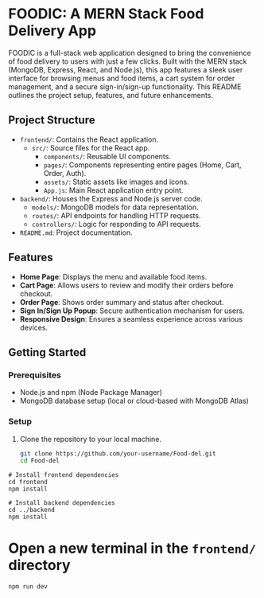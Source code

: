 # FOODIC: A MERN Stack Food Delivery App

FOODIC is a full-stack web application designed to bring the convenience of food delivery to users with just a few clicks. Built with the MERN stack (MongoDB, Express, React, and Node.js), this app features a sleek user interface for browsing menus and food items, a cart system for order management, and a secure sign-in/sign-up functionality. This README outlines the project setup, features, and future enhancements.

## Project Structure

- `frontend/`: Contains the React application.
  - `src/`: Source files for the React app.
    - `components/`: Reusable UI components.
    - `pages/`: Components representing entire pages (Home, Cart, Order, Auth).
    - `assets/`: Static assets like images and icons.
    - `App.js`: Main React application entry point.
- `backend/`: Houses the Express and Node.js server code.
  - `models/`: MongoDB models for data representation.
  - `routes/`: API endpoints for handling HTTP requests.
  - `controllers/`: Logic for responding to API requests.
- `README.md`: Project documentation.

## Features

- **Home Page**: Displays the menu and available food items.
- **Cart Page**: Allows users to review and modify their orders before checkout.
- **Order Page**: Shows order summary and status after checkout.
- **Sign In/Sign Up Popup**: Secure authentication mechanism for users.
- **Responsive Design**: Ensures a seamless experience across various devices.

## Getting Started

### Prerequisites

- Node.js and npm (Node Package Manager)
- MongoDB database setup (local or cloud-based with MongoDB Atlas)

### Setup

1. Clone the repository to your local machine.
   ```sh
   git clone https://github.com/your-username/Food-del.git
   cd Food-del
```
# Install frontend dependencies
cd frontend
npm install

# Install backend dependencies
cd ../backend
npm install
```
# Open a new terminal in the `frontend/` directory
```
npm run dev
```
